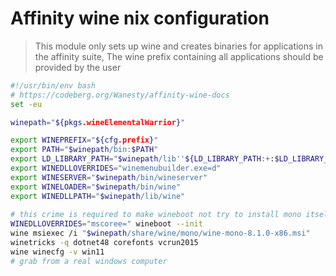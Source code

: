 # Affinity wine nix configuration
> This module only sets up wine and creates binaries for applications in the affinity suite, The wine prefix containing all applications should be provided by the user

```bash
#!/usr/bin/env bash
# https://codeberg.org/Wanesty/affinity-wine-docs
set -eu

winepath="${pkgs.wineElementalWarrior}"

export WINEPREFIX="${cfg.prefix}"
export PATH="$winepath/bin:$PATH"
export LD_LIBRARY_PATH="$winepath/lib''${LD_LIBRARY_PATH:+:$LD_LIBRARY_PATH}"
export WINEDLLOVERRIDES="winemenubuilder.exe=d"
export WINESERVER="$winepath/bin/wineserver"
export WINELOADER="$winepath/bin/wine"
export WINEDLLPATH="$winepath/lib/wine"
    
# this crime is required to make wineboot not try to install mono itself
WINEDLLOVERRIDES="mscoree=" wineboot --init
wine msiexec /i "$winepath/share/wine/mono/wine-mono-8.1.0-x86.msi"
winetricks -q dotnet48 corefonts vcrun2015
wine winecfg -v win11
# grab from a real windows computer
```
